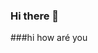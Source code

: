 ### Hi there 👋

<!--
**Mggv13/Mggv13** is a ✨ _special_ ✨ repository because its `README.md` (this file) appears on your GitHub profile.

Here are some ideas to get you started:

- 🔭 I’m currently working on ...
- 🌱 I’m currently learning ...
- 👯 I’m looking to collaborate on ...
- 🤔 I’m looking for help with ...
- 💬 Ask me about ...
- 📫 How to reach me: ...echo "# Mggv13" >> README.md
git init
git add README.md
git commit -m "first commit"
git branch -M main
git remote add origin https://github.com/Mggv13/Mggv13.git
git push -u origin main 
- 😄 Pronouns: ...
- ⚡ Fun fact: ...
-->
###hi how aré you
